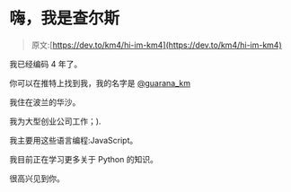 # 嗨，我是查尔斯

> 原文:[https://dev.to/km4/hi-im-km4](https://dev.to/km4/hi-im-km4)

我已经编码 4 年了。

你可以在推特上找到我，我的名字是 [@guarana_km](https://twitter.com/guarana_km)

我住在波兰的华沙。

我为大型创业公司工作；).

我主要用这些语言编程:JavaScript。

我目前正在学习更多关于 Python 的知识。

很高兴见到你。